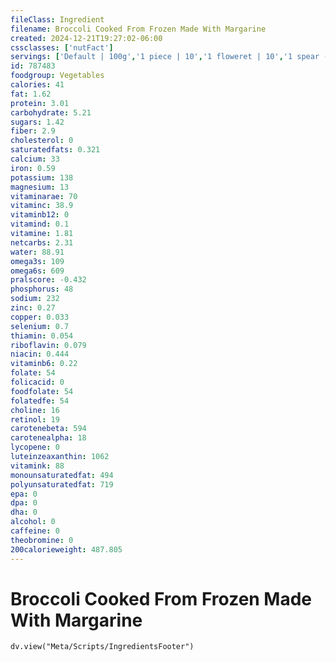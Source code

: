 ```yaml
---
fileClass: Ingredient
filename: Broccoli Cooked From Frozen Made With Margarine
created: 2024-12-21T19:27:02-06:00
cssclasses: ['nutFact']
servings: ['Default | 100g','1 piece | 10','1 floweret | 10','1 spear (about 5" long) | 38','1 cup, frozen, chopped | 189','1 cup, frozen, spears | 189','1 cup, flowerets | 102','1 cup, nfs | 189','1 10 oz frozen package yields | 257']
id: 787483
foodgroup: Vegetables
calories: 41
fat: 1.62
protein: 3.01
carbohydrate: 5.21
sugars: 1.42
fiber: 2.9
cholesterol: 0
saturatedfats: 0.321
calcium: 33
iron: 0.59
potassium: 138
magnesium: 13
vitaminarae: 70
vitaminc: 38.9
vitaminb12: 0
vitamind: 0.1
vitamine: 1.81
netcarbs: 2.31
water: 88.91
omega3s: 109
omega6s: 609
pralscore: -0.432
phosphorus: 48
sodium: 232
zinc: 0.27
copper: 0.033
selenium: 0.7
thiamin: 0.054
riboflavin: 0.079
niacin: 0.444
vitaminb6: 0.22
folate: 54
folicacid: 0
foodfolate: 54
folatedfe: 54
choline: 16
retinol: 19
carotenebeta: 594
carotenealpha: 18
lycopene: 0
luteinzeaxanthin: 1062
vitamink: 88
monounsaturatedfat: 494
polyunsaturatedfat: 719
epa: 0
dpa: 0
dha: 0
alcohol: 0
caffeine: 0
theobromine: 0
200calorieweight: 487.805
---
```


# Broccoli Cooked From Frozen Made With Margarine

```dataviewjs
dv.view("Meta/Scripts/IngredientsFooter")
```
